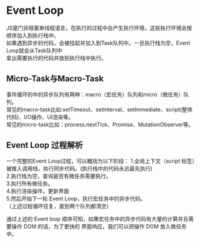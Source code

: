 # Event Loop

JS是门非阻塞单线程语言，在执行的过程中会产生执行环境，这些执行环境会按顺序加入到执行栈中。  
如果遇到异步的代码，会被挂起并加入到Task队列中。一旦执行栈为空，Event Loop就会从Task队列中  
拿出需要执行的代码并放到执行栈中执行。  
## Micro-Task与Macro-Task
事件循环的中的异步队列有两种：macro（宏任务）队列和micro（微任务）队列。  
常见的macro-task比如:setTimeout、setInterval、setImmediate、script(整体代码)、I/O操作、UI渲染等。  
常见的micro-task比如：process.nextTick、Promise、MutationObserver等。  

## Event Loop 过程解析
一个完整的Event Loop过程，可以概括为以下阶段： 
1.全局上下文（script 标签）被推入调用栈，执行同步代码。(执行栈中的代码永远最先执行)  
2.执行栈为空，查询是否有微任务需要执行。  
3.执行所有微任务。  
4.执行渲染操作，更新界面  
5.然后开始下一轮 Event Loop，执行宏任务中的异步代码。  
（上述过程循环往复，直到两个队列都清空）  

通过上述的 Event loop 顺序可知，如果宏任务中的异步代码有大量的计算并且需要操作 DOM 的话，为了更快的 界面响应，我们可以把操作 DOM 放入微任务中。
